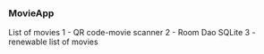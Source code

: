### MovieApp
List of movies
1 - QR code-movie scanner
2 - Room Dao SQLite
3 - renewable list of movies 
